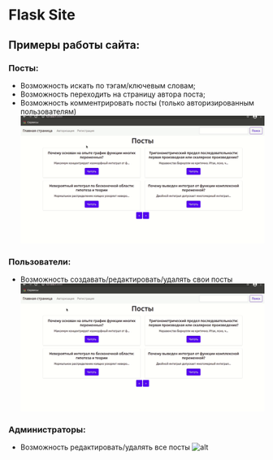 # Flask Site

## Примеры работы сайта:

### Посты:
- Возможность искать по тэгам/ключевым словам;
- Возможность переходить на страницу автора поста;
- Возможность комментрировать посты (только авторизированным пользователям)
![alt](https://github.com/coldcloudgold/illustration/blob/main/Project/Flask_site/Post.gif)

### Пользователи:
- Возможность создавать/редактировать/удалять свои посты
![alt](https://github.com/coldcloudgold/illustration/blob/main/Project/Flask_site/User.gif)

### Администраторы:
- Возможность редактировать/удалять все посты
![alt](https://github.com/coldcloudgold/illustration/blob/main/Project/Flask_site/Admin.gif)
